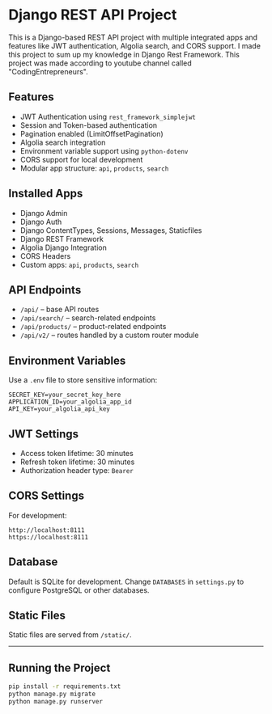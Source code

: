 
# Django REST API Project

This is a Django-based REST API project with multiple integrated apps and features like JWT authentication, Algolia search, and CORS support. I made this project to sum up my knowledge in Django Rest Framework. This project was made according to  youtube channel called "CodingEntrepreneurs".

## Features

- JWT Authentication using `rest_framework_simplejwt`
- Session and Token-based authentication
- Pagination enabled (LimitOffsetPagination)
- Algolia search integration
- Environment variable support using `python-dotenv`
- CORS support for local development
- Modular app structure: `api`, `products`, `search`

## Installed Apps

- Django Admin
- Django Auth
- Django ContentTypes, Sessions, Messages, Staticfiles
- Django REST Framework
- Algolia Django Integration
- CORS Headers
- Custom apps: `api`, `products`, `search`

## API Endpoints

- `/api/` – base API routes
- `/api/search/` – search-related endpoints
- `/api/products/` – product-related endpoints
- `/api/v2/` – routes handled by a custom router module

## Environment Variables

Use a `.env` file to store sensitive information:

```
SECRET_KEY=your_secret_key_here
APPLICATION_ID=your_algolia_app_id
API_KEY=your_algolia_api_key
```

## JWT Settings

- Access token lifetime: 30 minutes
- Refresh token lifetime: 30 minutes
- Authorization header type: `Bearer`

## CORS Settings

For development:

```
http://localhost:8111
https://localhost:8111
```

## Database

Default is SQLite for development. Change `DATABASES` in `settings.py` to configure PostgreSQL or other databases.

## Static Files

Static files are served from `/static/`.

---

## Running the Project

```bash
pip install -r requirements.txt
python manage.py migrate
python manage.py runserver
```



